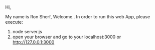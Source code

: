 Hi,

My name is Ron Sherf, Welcome..
In order to run this web App, please execute:

1. node server.js
2. open your browser and go to your localhost:3000 or http://127.0.0.1:3000



